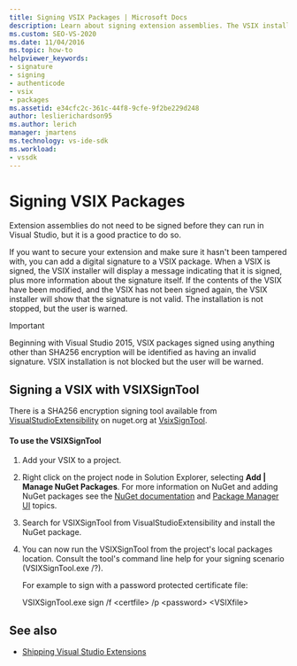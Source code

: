 ```yaml
---
title: Signing VSIX Packages | Microsoft Docs
description: Learn about signing extension assemblies. The VSIX installer displays a message that a VSIX is signed and information about the signature itself.
ms.custom: SEO-VS-2020
ms.date: 11/04/2016
ms.topic: how-to
helpviewer_keywords:
- signature
- signing
- authenticode
- vsix
- packages
ms.assetid: e34cfc2c-361c-44f8-9cfe-9f2be229d248
author: leslierichardson95
ms.author: lerich
manager: jmartens
ms.technology: vs-ide-sdk
ms.workload:
- vssdk
---
```

# Signing VSIX Packages
Extension assemblies do not need to be signed before they can run in Visual Studio, but it is a good practice to do so.

 If you want to secure your extension and make sure it hasn't been tampered with, you can add a digital signature to a VSIX package. When a VSIX is signed, the VSIX installer will display a message indicating that it is signed, plus more information about the signature itself. If the contents of the VSIX have been modified, and the VSIX has not been signed again, the VSIX installer will show that the signature is not valid. The installation is not stopped, but the user is warned.

> [!IMPORTANT]
> Beginning with Visual Studio 2015, VSIX packages signed using anything other than SHA256 encryption will be identified as having an invalid signature. VSIX installation is not blocked but the user will be warned.

## Signing a VSIX with VSIXSignTool
 There is a SHA256 encryption signing tool available from [VisualStudioExtensibility](https://www.nuget.org/profiles/VisualStudioExtensibility) on nuget.org at [VsixSignTool](https://www.nuget.org/packages/Microsoft.VSSDK.Vsixsigntool).

#### To use the VSIXSignTool

1. Add your VSIX to a project.

2. Right click on the project node in Solution Explorer, selecting **Add &#124; Manage NuGet Packages**.  For more information on NuGet and adding NuGet packages see the [NuGet documentation](/NuGet) and [Package Manager UI](/NuGet/Tools/Package-Manager-UI) topics.

3. Search for VSIXSignTool from VisualStudioExtensibility and install the NuGet package.

4. You can now run the VSIXSignTool from the project's local packages location. Consult the tool's command line help for your signing scenario (VSIXSignTool.exe /?).

   For example to sign with a password protected certificate file:

   VSIXSignTool.exe sign /f \<certfile> /p \<password> \<VSIXfile>

## See also
- [Shipping Visual Studio Extensions](../extensibility/shipping-visual-studio-extensions.md)
